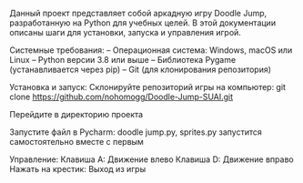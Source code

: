 Данный проект представляет собой аркадную игру Doodle Jump, разработанную на Python для учебных целей. В этой документации описаны шаги для установки, запуска и управления игрой.

Системные требования:
– Операционная система: Windows, macOS или Linux
– Python версии 3.8 или выше
– Библиотека Pygame (устанавливается через pip)
– Git (для клонирования репозитория)

Установка и запуск:
Склонируйте репозиторий игры на компьютер:
git clone https://github.com/nohomogg/Doodle-Jump-SUAI.git  

Перейдите в директорию проекта 

Запустите файл в Pycharm:
doodle jump.py, sprites.py запустится самостоятельно вместе с первым

Управление:
Клавиша A: Движение влево
Клавиша D: Движение вправо
Нажать на крестик: Выход из игры
